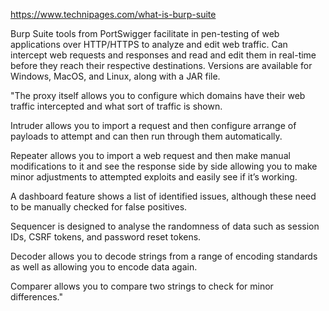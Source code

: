https://www.technipages.com/what-is-burp-suite 

Burp Suite tools from PortSwigger facilitate in pen-testing of web applications over HTTP/HTTPS to analyze and edit web traffic. Can intercept web requests and responses and read and edit them in real-time before they reach their respective destinations. Versions are available for Windows, MacOS, and Linux, along with a JAR file.

"The proxy itself allows you to configure which domains have their web traffic intercepted and what sort of traffic is shown. 

Intruder allows you to import a request and then configure arrange of payloads to attempt and can then run through them automatically. 

Repeater allows you to import a web request and then make manual modifications to it and see the response side by side allowing you to make minor adjustments to attempted exploits and easily see if it’s working. 

A dashboard feature shows a list of identified issues, although these need to be manually checked for false positives.

Sequencer is designed to analyse the randomness of data such as session IDs, CSRF tokens, and password reset tokens. 

Decoder allows you to decode strings from a range of encoding standards as well as allowing you to encode data again. 

Comparer allows you to compare two strings to check for minor differences."

